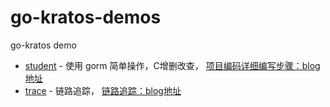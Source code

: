 # go-kratos-demos
go-kratos demo

- [student](./student) - 使用 gorm 简单操作，C增删改查， [项目编码详细编写步骤：blog地址](https://www.cnblogs.com/jiujuan/p/16338305.html)
- [trace](./trace) - 链路追踪， [链路追踪：blog地址](https://www.cnblogs.com/jiujuan/p/16349519.html)
